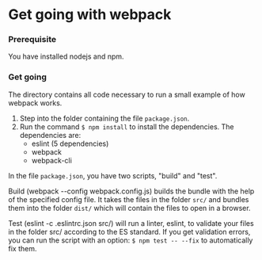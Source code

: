 # Get going with webpack



### Prerequisite

You have installed nodejs and npm.



### Get going

The directory contains all code necessary to run a small example of how webpack works.

1. Step into the folder containing the file `package.json`.
1. Run the command `$ npm install` to install the dependencies. The dependencies are:
    * eslint (5 dependencies)
    * webpack
    * webpack-cli

In the file `package.json`, you have two scripts, "build" and "test".

Build (webpack --config webpack.config.js) builds the bundle with the help of the specified config file. It takes the files in the folder `src/` and bundles them into the folder `dist/` which will contain the files to open in a browser.

Test (eslint -c .eslintrc.json src/) will run a linter, eslint, to validate your files in the folder src/ according to the ES standard. If you get validation errors, you can run the script with an option: `$ npm test -- --fix` to automatically fix them.
